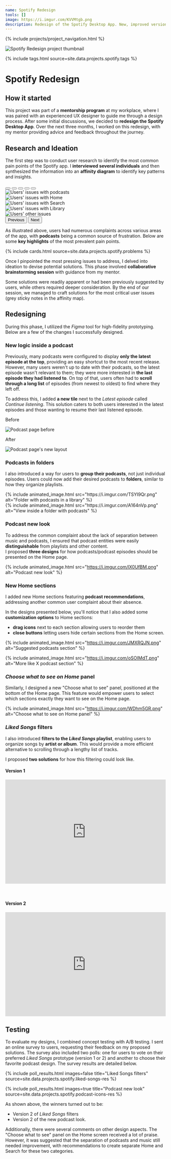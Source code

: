 ```yaml
---
name: Spotify Redesign
tools: []
image: https://i.imgur.com/KVVMtgb.png
description: Redesign of the Spotify Desktop App. New, improved version of the most popular music streaming platform.
---
```


{% include projects/project_navigation.html %}

![Spotify Redesign project thumbnail](https://i.imgur.com/81QiOBv.png)

{% include tags.html source=site.data.projects.spotify.tags %}

# Spotify Redesign

## How it started

This project was part of a **mentorship program** at my workplace, where I was paired with an experienced UX designer to guide me through a design process. After some initial discussions, we decided to **redesign the Spotify Desktop App**. Over the next three months, I worked on this redesign, with my mentor providing advice and feedback throughout the journey.

## Research and Ideation

The first step was to conduct user research to identify the most common pain points of the Spotify app. I **interviewed several individuals** and then synthesized the information into an **affinity diagram** to identify key patterns and insights.

<div id="researchCarouselIndicators" class="carousel slide carousel-dark bg-light mt-1 mb-4">
  <div class="carousel-indicators">
    <button type="button" data-bs-target="#researchCarouselIndicators" data-bs-slide-to="0" class="active" aria-current="true" aria-label="Slide 1"></button>
    <button type="button" data-bs-target="#researchCarouselIndicators" data-bs-slide-to="1" aria-label="Slide 2"></button>
    <button type="button" data-bs-target="#researchCarouselIndicators" data-bs-slide-to="2" aria-label="Slide 3"></button>
    <button type="button" data-bs-target="#researchCarouselIndicators" data-bs-slide-to="3" aria-label="Slide 4"></button>
    <button type="button" data-bs-target="#researchCarouselIndicators" data-bs-slide-to="4" aria-label="Slide 5"></button>
  </div>
  <div class="carousel-inner">
    <div class="carousel-item active">
      <img src="https://i.imgur.com/78KFkEh.png" class="d-block w-100" alt="Users' issues with podcasts">
    </div>
    <div class="carousel-item">
      <img src="https://i.imgur.com/TVPJiXc.png" class="d-block w-100" alt="Users' issues with Home">
    </div>
    <div class="carousel-item">
      <img src="https://i.imgur.com/kSBMJf9.png" class="d-block w-100" alt="Users' issues with Search">
    </div>
        <div class="carousel-item">
      <img src="https://i.imgur.com/71De7ih.png" class="d-block w-100" alt="Users' issues with Library">
    </div>
        <div class="carousel-item">
      <img src="https://i.imgur.com/37wgnIV.png" class="d-block w-100" alt="Users' other issues">
    </div>
  </div>
  <button class="carousel-control-prev" type="button" data-bs-target="#researchCarouselIndicators" data-bs-slide="prev">
    <span class="carousel-control-prev-icon" aria-hidden="true"></span>
    <span class="visually-hidden">Previous</span>
  </button>
  <button class="carousel-control-next" type="button" data-bs-target="#researchCarouselIndicators" data-bs-slide="next">
    <span class="carousel-control-next-icon" aria-hidden="true"></span>
    <span class="visually-hidden">Next</span>
  </button>
</div>

As illustrated above, users had numerous complaints across various areas of the app, with **podcasts** being a common source of frustration. Below are some **key highlights** of the most prevalent pain points.

{% include cards.html source=site.data.projects.spotify.problems %}

Once I pinpointed the most pressing issues to address, I delved into ideation to devise potential solutions. This phase involved **collaborative brainstorming session** with guidance from my mentor.

Some solutions were readily apparent or had been previously suggested by users, while others required deeper consideration. By the end of our session, we managed to craft solutions for the most critical user issues (grey sticky notes in the affinity map).


## Redesigning

During this phase, I utilized the *Figma* tool for high-fidelity prototyping. Below are a few of the changes I successfully designed.

### New logic inside a podcast

Previously, many podcasts were configured to display **only the latest episode at the top**, providing an easy shortcut to the most recent release. However, many users weren't up to date with their podcasts, so the latest episode wasn't relevant to them; they were more interested in **the last episode they had listened to**. On top of that, users often had to **scroll through a long list** of episodes (from newest to oldest) to find where they left off.

To address this, I added **a new tile** next to the *Latest episode* called *Continue listening*. This solution caters to both users interested in the latest episodes and those wanting to resume their last listened episode.


<div class="wow animate__animated animate__fadeInLeft" data-wow-delay=".2s">
    <p class="lead text-center">Before</p>
    <img src="https://i.imgur.com/jPhPT2C.png" alt="Podcast page before">
</div>
<div class="wow animate__animated animate__fadeInRight mt-3 mb-4" data-wow-delay=".4s">
    <p class="lead text-center">After</p>
    <img src="https://i.imgur.com/OcJhlfd.png" alt="Podcast page's new layout">
</div>


### Podcasts in folders

I also introduced a way for users to **group their podcasts**, not just individual episodes. Users could now add their desired podcasts to **folders**, similar to how they organize playlists.

 <div class="row mt-4">
    <div class="col-sm-12 col-md-6">
        {% include animated_image.html src="https://i.imgur.com/TSYI9Qr.png" alt="Folder with podcasts in a library" %}
    </div>
    <div class="col-sm-12 col-md-6">
        {% include animated_image.html src="https://i.imgur.com/A164nVp.png" alt="View inside a folder with podcasts" %}
    </div>
</div>

### Podcast new look

To address the common complaint about the lack of separation between music and podcasts, I ensured that podcast entities were easily **distinguishable** from playlists and other content.\
I proposed **three designs** for how podcasts/podcast episodes should be presented on the Home page.

<!-- ![Podcast new look](https://i.imgur.com/lX0UfBM.png) -->
{% include animated_image.html src="https://i.imgur.com/lX0UfBM.png" alt="Podcast new look" %}

### New Home sections

I added new Home sections featuring **podcast recommendations**, addressing another common user complaint about their absence.

In the designs presented below, you'll notice that I also added some **customization options** to Home sections:
- **drag icons** next to each section allowing users to reorder them
- **close buttons** letting users hide certain sections from the Home screen.

{% include animated_image.html src="https://i.imgur.com/JMXRQJN.png" alt="Suggested podcasts section" %}

{% include animated_image.html src="https://i.imgur.com/oSOIMdT.png" alt="More like X podcast section" %}


### *Choose what to see on Home* panel

Similarly, I designed a new "Choose what to see" panel, positioned at the bottom of the Home page. This feature would empower users to select which sections exactly they want to see on the Home page.

{% include animated_image.html src="https://i.imgur.com/WDhm5GR.png" alt="Choose what to see on Home panel" %}


### *Liked Songs* filters

I also introduced **filters to the *Liked Songs* playlist**, enabling users to organize songs by **artist or album**. This would provide a more efficient alternative to scrolling through a lengthy list of tracks.

I proposed **two solutions** for how this filtering could look like.

#### Version 1

<div style="padding:64.64% 0 0 0;position:relative;"><iframe src="https://player.vimeo.com/video/948506383?badge=0&amp;autopause=0&amp;player_id=0&amp;app_id=58479" frameborder="0" allow="autoplay; fullscreen; picture-in-picture; clipboard-write" style="position:absolute;top:0;left:0;width:100%;height:100%;" title="Spotify Liked Songs Redesign v1"></iframe></div><script src="https://player.vimeo.com/api/player.js"></script>

<br/>
<br/>

#### Version 2

<div style="padding:64.64% 0 0 0;position:relative;"><iframe src="https://player.vimeo.com/video/948504070?badge=0&amp;autopause=0&amp;player_id=0&amp;app_id=58479" frameborder="0" allow="autoplay; fullscreen; picture-in-picture; clipboard-write" style="position:absolute;top:0;left:0;width:100%;height:100%;" title="Spotify Liked Songs Redesign v2"></iframe></div><script src="https://player.vimeo.com/api/player.js"></script>

## Testing

To evaluate my designs, I combined concept testing with A/B testing. I sent an online survey to users, requesting their feedback on my proposed solutions. The survey also included two polls: one for users to vote on their preferred *Liked Songs* prototype (version 1 or 2) and another to choose their favorite podcast design. The survey results are detailed below.

{% include poll_results.html images=false title="Liked Songs filters" source=site.data.projects.spotify.liked-songs-res %}

{% include poll_results.html images=true title="Podcast new look" source=site.data.projects.spotify.podcast-icons-res %}

As shown above, the winners turned out to be:
- Version 2 of *Liked Songs* filters
- Version 2 of the new podcast look.

Additionally, there were several comments on other design aspects. The "Choose what to see" panel on the Home screen received a lot of praise. However, it was suggested that the separation of podcasts and music still needed improvement, with recommendations to create separate Home and Search for these two categories.
